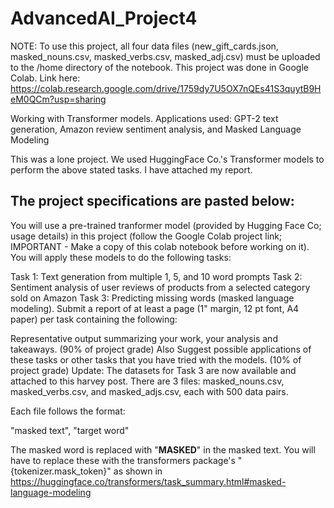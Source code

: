 # AdvancedAI_Project4
NOTE: To use this project, all four data files (new_gift_cards.json, masked_nouns.csv, masked_verbs.csv, masked_adj.csv) must be uploaded to the /home directory of the notebook. This project was done in Google Colab. Link here: https://colab.research.google.com/drive/1759dy7U5OX7nQEs41S3quytB9HeM0QCm?usp=sharing 

Working with Transformer models. Applications used: GPT-2 text generation, Amazon review sentiment analysis, and Masked Language Modeling

This was a lone project. We used HuggingFace Co.'s Transformer models to perform the above stated tasks. I have attached my report. 

The project specifications are pasted below: 
----------------------------------------------------------------------------------------------

You will use a pre-trained tranformer model (provided by Hugging Face Co; usage details) in this project (follow the Google Colab project link; IMPORTANT - Make a copy of this colab notebook before working on it).  You will apply these models to do the following tasks:

Task 1:  Text generation from multiple 1, 5, and 10 word prompts
Task 2: Sentiment analysis of user reviews of products from a selected category sold on Amazon 
Task 3: Predicting missing words (masked language modeling). 
Submit a report of at least a page (1" margin, 12 pt font, A4 paper) per task containing the following:

Representative output summarizing your work, your analysis and takeaways. (90% of project grade)
Also Suggest possible applications of these tasks or other tasks that you have tried with the models.  (10% of project grade)
Update: The datasets for Task 3 are now available and attached to this harvey post. There are 3 files: masked_nouns.csv, masked_verbs.csv, and masked_adjs.csv, each with 500 data pairs. 

Each file follows the format:

"masked text", "target word"

The masked word is replaced with "__MASKED__" in the masked text. You will have to replace these with the transformers package's "{tokenizer.mask_token}" as shown in https://huggingface.co/transformers/task_summary.html#masked-language-modeling 
